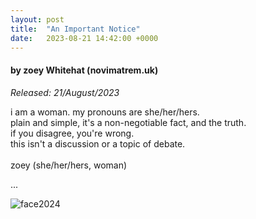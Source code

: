 ```yaml
---
layout: post
title:  "An Important Notice"
date:   2023-08-21 14:42:00 +0000
---
```

#### by zoey Whitehat (novimatrem.uk)
*Released: 21/August/2023*

i am a woman. my pronouns are she/her/hers.<br>
plain and simple, it's a non-negotiable fact, and the truth.<br>
if you disagree, you're wrong.<br>
this isn't a discussion or a topic of debate.<br>
<br>
zoey (she/her/hers, woman)

...

![face2024](https://gitlab.com/Novimatrem/blog/-/raw/master/face2024.png)
